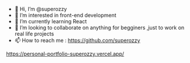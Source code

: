 - 👋 Hi, I’m @superozzy
- 👀 I’m interested in front-end development
- 🌱 I’m currently learning React
- 💞️ I’m looking to collaborate on anything for begginers ,just to work on real life projects
- 📫 How to reach me :  https://github.com/superozzy
                        
https://personal-portfolio-superozzy.vercel.app/
<!---
superozzy/superozzy is a ✨ special ✨ repository because its `README.md` (this file) appears on your GitHub profile.
You can click the Preview link to take a look at your changes.
--->

